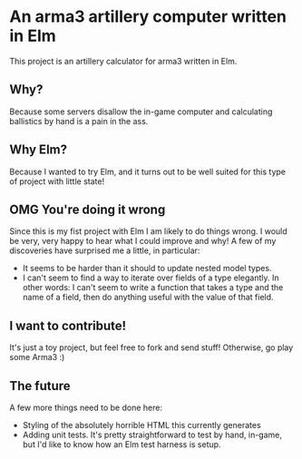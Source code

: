 An arma3 artillery computer written in Elm
===========================================

This project is an artillery calculator for arma3 written in Elm.

Why?
----

Because some servers disallow the in-game computer and calculating ballistics
by hand is a pain in the ass.

Why Elm?
---------

Because I wanted to try Elm, and it turns out to be well suited for this type
of project with little state!

OMG You're doing it wrong
--------------------------

Since this is my fist project with Elm I am likely to do things wrong. I would
be very, very happy to hear what I could improve and why! A few of my
discoveries have surprised me a little, in particular:

- It seems to be harder than it should to update nested model types.
- I can't seem to find a way to iterate over fields of a type elegantly. In
  other words: I can't seem to write a function that takes a type and the name
  of a field, then do anything useful with the value of that field.


I want to contribute!
---------------------

It's just a toy project, but feel free to fork and send stuff!
Otherwise, go play some Arma3 :)

The future
-----------

A few more things need to be done here:

 - Styling of the absolutely horrible HTML this currently generates
 - Adding unit tests. It's pretty straightforward to test by hand, in-game, but
   I'd like to know how an Elm test harness is setup.
